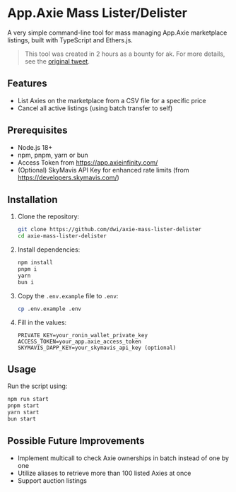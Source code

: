 # App.Axie Mass Lister/Delister

A very simple command-line tool for mass managing App.Axie marketplace listings, built with TypeScript and Ethers.js.

> This tool was created in 2 hours as a bounty for ak. For more details, see the [original tweet](https://x.com/0xak_/status/1845189115438100648).

## Features

- List Axies on the marketplace from a CSV file for a specific price
- Cancel all active listings (using batch transfer to self)

## Prerequisites

- Node.js 18+
- npm, pnpm, yarn or bun
- Access Token from <https://app.axieinfinity.com/>
- (Optional) SkyMavis API Key for enhanced rate limits (from <https://developers.skymavis.com/>)

## Installation

1. Clone the repository:

   ```bash
   git clone https://github.com/dwi/axie-mass-lister-delister
   cd axie-mass-lister-delister
   ```

2. Install dependencies:

   ```bash
   npm install
   pnpm i
   yarn
   bun i
   ```

3. Copy the `.env.example` file to `.env`:

    ```bash
    cp .env.example .env
    ```

4. Fill in the values:

   ```env
   PRIVATE_KEY=your_ronin_wallet_private_key
   ACCESS_TOKEN=your_app.axie_access_token
   SKYMAVIS_DAPP_KEY=your_skymavis_api_key (optional)
   ```

## Usage

Run the script using:

   ```bash
   npm run start
   pnpm start
   yarn start
   bun start
   ```

## Possible Future Improvements

- Implement multicall to check Axie ownerships in batch instead of one by one
- Utilize aliases to retrieve more than 100 listed Axies at once
- Support auction listings
